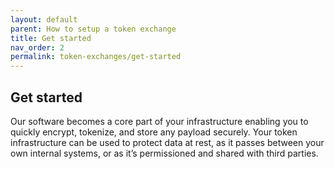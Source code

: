 ```yaml
---
layout: default
parent: How to setup a token exchange
title: Get started
nav_order: 2
permalink: token-exchanges/get-started
---
```

<h2>Get started</h2>

<p>Our software becomes a core part of your infrastructure enabling you to quickly encrypt, tokenize, and store any payload securely. Your token infrastructure can be used to protect data at rest, as it passes between your own internal systems, or as it’s permissioned and shared with third parties.</p>